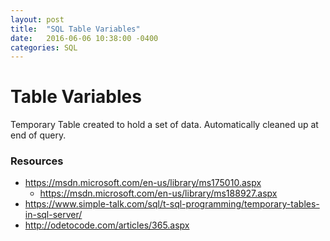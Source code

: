 ```yaml
---
layout: post
title:  "SQL Table Variables"
date:   2016-06-06 10:38:00 -0400
categories: SQL
---
```

# Table Variables #

Temporary Table created to hold a set of data.  Automatically cleaned up at end of query.

### Resources ###
* https://msdn.microsoft.com/en-us/library/ms175010.aspx   
   * https://msdn.microsoft.com/en-us/library/ms188927.aspx   
* https://www.simple-talk.com/sql/t-sql-programming/temporary-tables-in-sql-server/   
* http://odetocode.com/articles/365.aspx    
